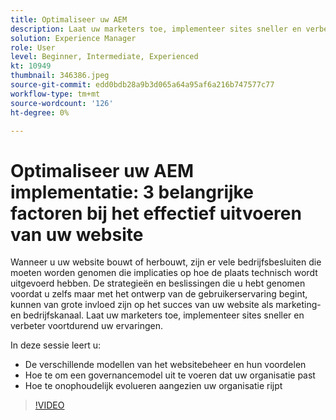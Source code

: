 ```yaml
---
title: Optimaliseer uw AEM
description: Laat uw marketers toe, implementeer sites sneller en verbeter voortdurend uw ervaringen.
solution: Experience Manager
role: User
level: Beginner, Intermediate, Experienced
kt: 10949
thumbnail: 346386.jpeg
source-git-commit: edd0bdb28a9b3d065a64a95af6a216b747577c77
workflow-type: tm+mt
source-wordcount: '126'
ht-degree: 0%

---
```


# Optimaliseer uw AEM implementatie: 3 belangrijke factoren bij het effectief uitvoeren van uw website

Wanneer u uw website bouwt of herbouwt, zijn er vele bedrijfsbesluiten die moeten worden genomen die implicaties op hoe de plaats technisch wordt uitgevoerd hebben. De strategieën en beslissingen die u hebt genomen voordat u zelfs maar met het ontwerp van de gebruikerservaring begint, kunnen van grote invloed zijn op het succes van uw website als marketing- en bedrijfskanaal.  Laat uw marketers toe, implementeer sites sneller en verbeter voortdurend uw ervaringen.

In deze sessie leert u:

* De verschillende modellen van het websitebeheer en hun voordelen
* Hoe te om een governancemodel uit te voeren dat uw organisatie past
* Hoe te onophoudelijk evolueren aangezien uw organisatie rijpt

>[!VIDEO](https://video.tv.adobe.com/v/346386/?quality=12&learn=on)
